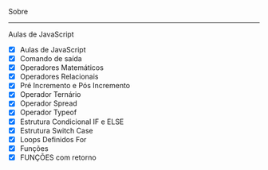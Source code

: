 Sobre
___
Aulas de JavaScript

* [x] Aulas de JavaScript
* [x] Comando de saída
* [x] Operadores Matemáticos
* [x] Operadores Relacionais
* [x] Pré Incremento e Pós Incremento
* [x] Operador Ternário
* [x] Operador Spread
* [x] Operador Typeof
* [x] Estrutura Condicional IF e ELSE
* [x] Estrutura Switch Case
* [x] Loops Definidos For
* [x] Funções
* [x] FUNÇÕES com retorno
